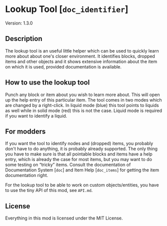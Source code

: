 # Lookup Tool [`doc_identifier`]
Version: 1.3.0

## Description
The lookup tool is an useful little helper which can be used to quickly learn
more about about one's closer environment. It identifies blocks, dropped items
and other objects and it shows extensive information about the item on which it
is used, provided documentation is available.

## How to use the lookup tool
Punch any block or item about you wish to learn more about. This will open up
the help entry of this particular item.
The tool comes in two modes which are changed by a right-click. In liquid mode
(blue) this tool points to liquids as well while in solid mode (red) this is not
the case. Liquid mode is required if you want to identify a liquid.

## For modders
If you want the tool to identify nodes and (dropped) items, you probably don't
have to do anything, it is probably already supported. The only thing you have
to make sure is that all pointable blocks and items have a help entry, which
is already the case for most items, but you may want to do some testing on
“tricky” items. Consult the documentation of Documentation System [`doc`]
and Item Help [`doc_items`] for getting the item documentation right.

For the lookup tool to be able to work on custom objects/entities, you have to
use the tiny API of this mod, see `API.md`.

## License
Everything in this mod is licensed under the MIT License.
